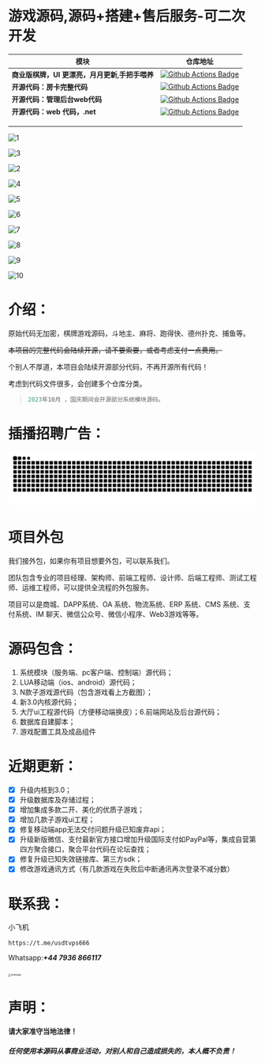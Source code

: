 # 游戏源码,源码+搭建+售后服务-可二次开发

<!--   my-proj -->

| 模块                                           | 仓库地址                                                     |
| ---------------------------------------------- | ------------------------------------------------------------ |
| **商业版棋牌，UI 更漂亮，月月更新,手把手喂养** | [![Github Actions Badge](https://img.shields.io/badge/-Git%20-2088FF?style=flat&logo=Git&logoColor=white)](https://github.com/bizzancoin/qipaiyouxi) |
| **开源代码：房卡完整代码**                     | [![Github Actions Badge](https://img.shields.io/badge/-Git%20-2088FF?style=flat&logo=Git&logoColor=white)](https://github.com/bizzancoin/qipaiyouxi_fangkayuanma) |
| **开源代码：管理后台web代码**                  | [![Github Actions Badge](https://img.shields.io/badge/-Git%20-2088FF?style=flat&logo=Git&logoColor=white)](https://github.com/bizzancoin/qipaiyouxi_guanlihoutai) |
| **开源代码：web 代码，.net**                   | [![Github Actions Badge](https://img.shields.io/badge/-Git%20-2088FF?style=flat&logo=Git&logoColor=white)](https://github.com/bizzancoin/qipaiyouxi-webusernet) |
|                                                |                                                              |
|                                                |                                                              |
|                                                |                                                              |

<!--   GitHub proj graph -->


![1](https://raw.githubusercontent.com/bizzancoin/qipaiyouxi/main/game/1.png)

![3](https://raw.githubusercontent.com/bizzancoin/qipaiyouxi/main/game/2.png)

![2](https://raw.githubusercontent.com/bizzancoin/qipaiyouxi/main/game/3.png)

![4](https://raw.githubusercontent.com/bizzancoin/qipaiyouxi/main/game/4.png)

![5](https://raw.githubusercontent.com/bizzancoin/qipaiyouxi/main/game/5.png)

![6](https://raw.githubusercontent.com/bizzancoin/qipaiyouxi/main/game/6.png)

![7](https://raw.githubusercontent.com/bizzancoin/qipaiyouxi/main/game/7.png)

![8](https://raw.githubusercontent.com/bizzancoin/qipaiyouxi/main/game/8.png)

![9](https://raw.githubusercontent.com/bizzancoin/qipaiyouxi/main/game/9.png)

![10](https://raw.githubusercontent.com/bizzancoin/qipaiyouxi/main/game/10.png)



# 介绍：

原始代码无加密，棋牌游戏源码，斗地主、麻将、跑得快、德州扑克、捕鱼等。

~~本项目的完整代码会陆续开源，请不要索要，或者考虑支付一点费用。~~

个别人不厚道，本项目会陆续开源部分代码，不再开源所有代码！

考虑到代码文件很多，会创建多个仓库分类。



> ```sql
> 2023年10月 ，国庆期间会开源部分系统模块源码。
> ```
>
> 

# 插播招聘广告：

![find YOU](https://raw.githubusercontent.com/BEPb/BEPb/output/github-contribution-grid-snake.svg)

# 项目外包

我们接外包，如果你有项目想要外包，可以联系我们。

团队包含专业的项目经理、架构师、前端工程师、设计师、后端工程师、测试工程师、运维工程师，可以提供全流程的外包服务。

项目可以是商城、DAPP系统、OA 系统、物流系统、ERP 系统、CMS 系统、支付系统、IM 聊天、微信公众号、微信小程序、Web3游戏等等。

## 

# 源码包含：

1. 系统模块（服务端、pc客户端、控制端）源代码；
2. LUA移动端（ios、android）源代码；
3. N款子游戏源代码（包含游戏看上方截图）；
4. 新3.0内核源代码；
5. 大厅ui工程源代码（方便移动端换皮）；6.前端网站及后台源代码；
6. 数据库自建脚本；
7. 游戏配置工具及成品组件

# 近期更新：

- [x] 升级内核到3.0；
- [x] 升级数据库及存储过程；
- [x] 增加集成多款二开、美化的优质子游戏；
- [x] 增加几款子游戏ui工程；
- [x] 修复移动端app无法交付问题升级已知废弃api；
- [x] 升级新版微信、支付最新官方接口增加升级国际支付如PayPal等，集成自营第四方聚合接口，聚合平台代码在论坛查找；
- [x] 修复升级已知失效链接库、第三方sdk；
- [x] 修改游戏通讯方式（有几款游戏在失败后中断通讯再次登录不减分数）

# 联系我：

小飞机

```
https://t.me/usdtvps666
```



Whatsapp:***‪+44 7936 866117‬***

<img src="./image/whatsapp.png" alt="whatsapp" style="zoom: 33%;" />

# 声明：

#### 请大家准守当地法律！

##### 任何使用本源码从事商业活动，对别人和自己造成损失的，本人概不负责！
